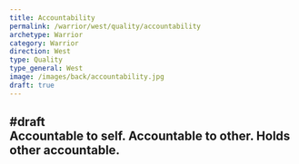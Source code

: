 ```yaml
---
title: Accountability
permalink: /warrior/west/quality/accountability
archetype: Warrior
category: Warrior
direction: West
type: Quality
type_general: West
image: /images/back/accountability.jpg
draft: true
---
```

#draft   
Accountable to self. Accountable to other. Holds other accountable.
---
